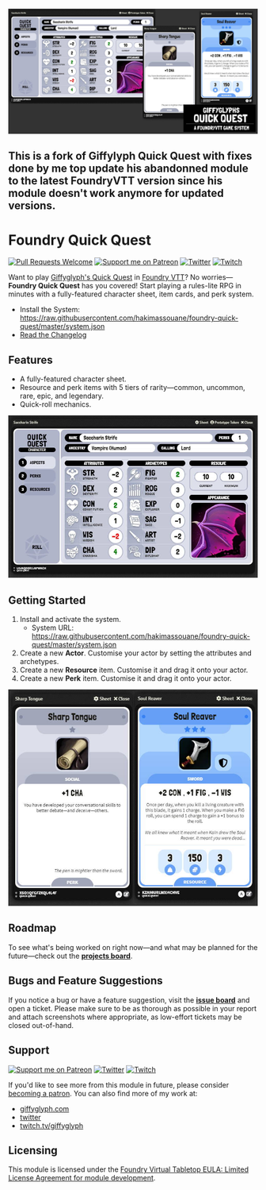 ![Quick Quest Social Banner](./img/quick-quest-banner.jpg)

## This is a fork of Giffylyph Quick Quest with fixes done by me top update his abandonned module to the latest FoundryVTT version since his module doesn't work anymore for updated versions.

# Foundry Quick Quest

[![Pull Requests Welcome](https://img.shields.io/badge/PRs-welcome-brightgreen.svg?style=flat)](http://makeapullrequest.com)
[![Support me on Patreon](https://img.shields.io/endpoint.svg?url=https%3A%2F%2Fshieldsio-patreon.vercel.app%2Fapi%3Fusername%3Dgiffyglyph%26type%3Dpatrons&style=flat-square)](https://patreon.com/giffyglyph)
[![Twitter](https://img.shields.io/twitter/follow/giffyglyph?color=%231DA1F2&style=flat-square)](http://twitter.com/giffyglyph)
[![Twitch](https://img.shields.io/twitch/status/giffyglyph?color=%23a45ee5&style=flat-square)](http://twitch.tv/giffyglyph)

Want to play [Giffyglyph's Quick Quest](https://github.com/giffyglyph/giffyglyphs-quick-quest) in [Foundry VTT](https://foundryvtt.com/)? No worries—**Foundry Quick Quest** has you covered! Start playing a rules-lite RPG in minutes with a fully-featured character sheet, item cards, and perk system.

* Install the System: https://raw.githubusercontent.com/hakimassouane/foundry-quick-quest/master/system.json
* [Read the Changelog](https://github.com/giffyglyph/foundry-quick-quest/blob/master/docs/CHANGELOG.md) 

## Features

* A fully-featured character sheet.
* Resource and perk items with 5 tiers of rarity—common, uncommon, rare, epic, and legendary.
* Quick-roll mechanics.

![Quick Quest Character](./img/quick-quest-character.jpg)

## Getting Started

1. Install and activate the system.
   * System URL: https://raw.githubusercontent.com/hakimassouane/foundry-quick-quest/master/system.json
2. Create a new **Actor**. Customise your actor by setting the attributes and archetypes.
4. Create a new **Resource** item. Customise it and drag it onto your actor.
5. Create a new **Perk** item. Customise it and drag it onto your actor.

![Quick Quest Items](./img/quick-quest-items.jpg)

## Roadmap

To see what's being worked on right now—and what may be planned for the future—check out the **[projects board](https://github.com/giffyglyph/foundry-quick-quest/projects)**.

## Bugs and Feature Suggestions

If you notice a bug or have a feature suggestion, visit the **[issue board](https://github.com/giffyglyph/foundry-quick-quest/issues)** and open a ticket. Please make sure to be as thorough as possible in your report and attach screenshots where appropriate, as low-effort tickets may be closed out-of-hand.

## Support

[![Support me on Patreon](https://img.shields.io/endpoint.svg?url=https%3A%2F%2Fshieldsio-patreon.vercel.app%2Fapi%3Fusername%3Dgiffyglyph%26type%3Dpatrons&style=flat-square)](https://patreon.com/giffyglyph)
[![Twitter](https://img.shields.io/twitter/follow/giffyglyph?color=%231DA1F2&style=flat-square)](http://twitter.com/giffyglyph)
[![Twitch](https://img.shields.io/twitch/status/giffyglyph?color=%23a45ee5&style=flat-square)](http://twitch.tv/giffyglyph)

If you'd like to see more from this module in future, please consider [becoming a patron](https://www.patreon.com/giffyglyph). You can also find more of my work at:

* [giffyglyph.com](https://giffyglyph.com)
* [twitter](https://twitter.com/giffyglyph)
* [twitch.tv/giffyglyph](https://twitch.tv/giffyglyph)

## Licensing

This module is licensed under the [Foundry Virtual Tabletop EULA: Limited License Agreement for module development](https://foundryvtt.com/article/license/).
